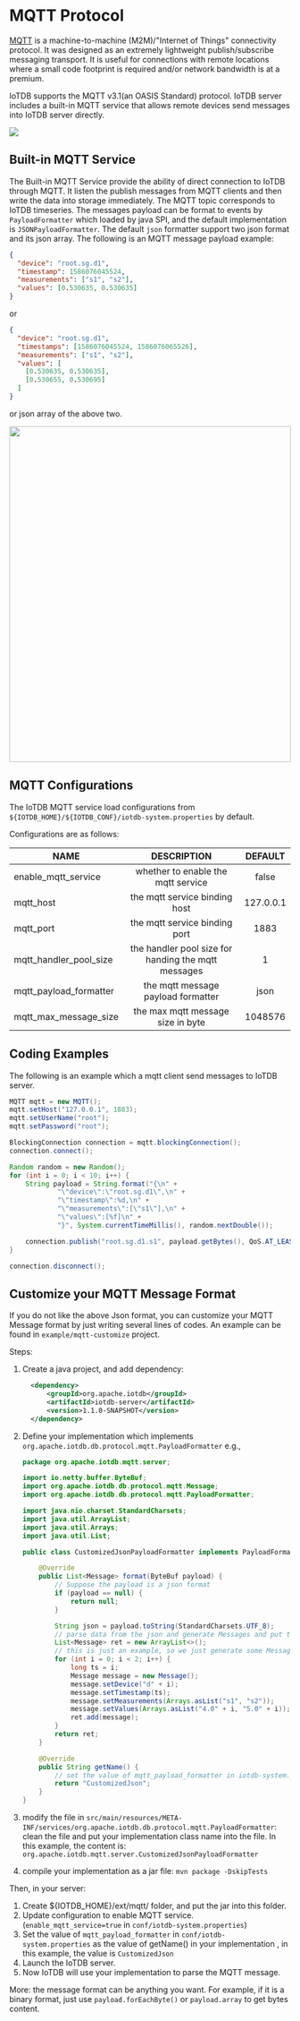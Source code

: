 <!--
* Licensed to the Apache Software Foundation (ASF) under one
* or more contributor license agreements.  See the NOTICE file
* distributed with this work for additional information
* regarding copyright ownership.  The ASF licenses this file
* to you under the Apache License, Version 2.0 (the
* "License"); you may not use this file except in compliance
* with the License.  You may obtain a copy of the License at
*
* http://www.apache.org/licenses/LICENSE-2.0
*
* Unless required by applicable law or agreed to in writing, software
* distributed under the License is distributed on an "AS IS" BASIS,
* WITHOUT WARRANTIES OR CONDITIONS OF ANY KIND, either express or implied.
* See the License for the specific language governing permissions and
* limitations under the License.
-->

# MQTT Protocol

[MQTT](http://mqtt.org/) is a machine-to-machine (M2M)/"Internet of Things" connectivity protocol.
It was designed as an extremely lightweight publish/subscribe messaging transport.
It is useful for connections with remote locations where a small code footprint is required and/or network bandwidth is at a premium.

IoTDB supports the MQTT v3.1(an OASIS Standard) protocol.
IoTDB server includes a built-in MQTT service that allows remote devices send messages into IoTDB server directly.

![](/img/github/78357432-0c71cf80-75e4-11ea-98aa-c43a54d469ce.png)

## Built-in MQTT Service

The Built-in MQTT Service provide the ability of direct connection to IoTDB through MQTT. It listen the publish messages from MQTT clients
and then write the data into storage immediately.
The MQTT topic corresponds to IoTDB timeseries.
The messages payload can be format to events by `PayloadFormatter` which loaded by java SPI, and the default implementation is `JSONPayloadFormatter`.
The default `json` formatter support two json format and its json array. The following is an MQTT message payload example:

```json
{
  "device": "root.sg.d1",
  "timestamp": 1586076045524,
  "measurements": ["s1", "s2"],
  "values": [0.530635, 0.530635]
}
```

or

```json
{
  "device": "root.sg.d1",
  "timestamps": [1586076045524, 1586076065526],
  "measurements": ["s1", "s2"],
  "values": [
    [0.530635, 0.530635],
    [0.530655, 0.530695]
  ]
}
```

or json array of the above two.

<img style="width:100%; max-width:800px; max-height:600px; margin-left:auto; margin-right:auto; display:block;" src="/img/github/78357469-1bf11880-75e4-11ea-978f-a53996667a0d.png">

## MQTT Configurations

The IoTDB MQTT service load configurations from `${IOTDB_HOME}/${IOTDB_CONF}/iotdb-system.properties` by default.

Configurations are as follows:

| NAME                   |                     DESCRIPTION                     |  DEFAULT  |
| ---------------------- | :-------------------------------------------------: | :-------: |
| enable_mqtt_service    |         whether to enable the mqtt service          |   false   |
| mqtt_host              |            the mqtt service binding host            | 127.0.0.1 |
| mqtt_port              |            the mqtt service binding port            |   1883    |
| mqtt_handler_pool_size | the handler pool size for handing the mqtt messages |     1     |
| mqtt_payload_formatter |         the mqtt message payload formatter          |   json    |
| mqtt_max_message_size  |          the max mqtt message size in byte          |  1048576  |

## Coding Examples

The following is an example which a mqtt client send messages to IoTDB server.

```java
MQTT mqtt = new MQTT();
mqtt.setHost("127.0.0.1", 1883);
mqtt.setUserName("root");
mqtt.setPassword("root");

BlockingConnection connection = mqtt.blockingConnection();
connection.connect();

Random random = new Random();
for (int i = 0; i < 10; i++) {
    String payload = String.format("{\n" +
            "\"device\":\"root.sg.d1\",\n" +
            "\"timestamp\":%d,\n" +
            "\"measurements\":[\"s1\"],\n" +
            "\"values\":[%f]\n" +
            "}", System.currentTimeMillis(), random.nextDouble());

    connection.publish("root.sg.d1.s1", payload.getBytes(), QoS.AT_LEAST_ONCE, false);
}

connection.disconnect();

```

## Customize your MQTT Message Format

If you do not like the above Json format, you can customize your MQTT Message format by just writing several lines
of codes. An example can be found in `example/mqtt-customize` project.

Steps:

1. Create a java project, and add dependency:

   ```xml
     <dependency>
         <groupId>org.apache.iotdb</groupId>
         <artifactId>iotdb-server</artifactId>
         <version>1.1.0-SNAPSHOT</version>
     </dependency>
   ```

2. Define your implementation which implements `org.apache.iotdb.db.protocol.mqtt.PayloadFormatter`
   e.g.,

   ```java
   package org.apache.iotdb.mqtt.server;

   import io.netty.buffer.ByteBuf;
   import org.apache.iotdb.db.protocol.mqtt.Message;
   import org.apache.iotdb.db.protocol.mqtt.PayloadFormatter;

   import java.nio.charset.StandardCharsets;
   import java.util.ArrayList;
   import java.util.Arrays;
   import java.util.List;

   public class CustomizedJsonPayloadFormatter implements PayloadFormatter {

       @Override
       public List<Message> format(ByteBuf payload) {
           // Suppose the payload is a json format
           if (payload == null) {
               return null;
           }

           String json = payload.toString(StandardCharsets.UTF_8);
           // parse data from the json and generate Messages and put them into List<Meesage> ret
           List<Message> ret = new ArrayList<>();
           // this is just an example, so we just generate some Messages directly
           for (int i = 0; i < 2; i++) {
               long ts = i;
               Message message = new Message();
               message.setDevice("d" + i);
               message.setTimestamp(ts);
               message.setMeasurements(Arrays.asList("s1", "s2"));
               message.setValues(Arrays.asList("4.0" + i, "5.0" + i));
               ret.add(message);
           }
           return ret;
       }

       @Override
       public String getName() {
           // set the value of mqtt_payload_formatter in iotdb-system.properties as the following string:
           return "CustomizedJson";
       }
   }
   ```

3. modify the file in `src/main/resources/META-INF/services/org.apache.iotdb.db.protocol.mqtt.PayloadFormatter`:
   clean the file and put your implementation class name into the file.
   In this example, the content is: `org.apache.iotdb.mqtt.server.CustomizedJsonPayloadFormatter`
4. compile your implementation as a jar file: `mvn package -DskipTests`

Then, in your server:

1. Create ${IOTDB_HOME}/ext/mqtt/ folder, and put the jar into this folder.
2. Update configuration to enable MQTT service. (`enable_mqtt_service=true` in `conf/iotdb-system.properties`)
3. Set the value of `mqtt_payload_formatter` in `conf/iotdb-system.properties` as the value of getName() in your implementation
   , in this example, the value is `CustomizedJson`
4. Launch the IoTDB server.
5. Now IoTDB will use your implementation to parse the MQTT message.

More: the message format can be anything you want. For example, if it is a binary format,
just use `payload.forEachByte()` or `payload.array` to get bytes content.
